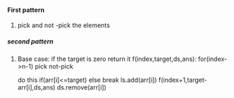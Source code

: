 #### First pattern
1) pick and not -pick the elements

##### second pattern

1) Base case: if the target is zero return it
    f(index,target,ds,ans):
       for(index->n-1)
    pick                                                                       not-pick
   
   do this if(arr[i]<=target) else break
   ls.add(arr[i])
  f(index+1,target-arr[i],ds,ans)
   ds.remove(arr[i])
